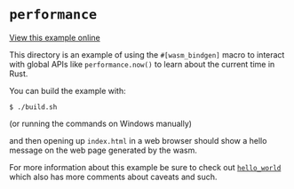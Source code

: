# `performance`

[View this example online](https://webassembly.studio/?f=6gxcp4f4953)

This directory is an example of using the `#[wasm_bindgen]` macro to interact
with global APIs like `performance.now()` to learn about the current time in
Rust.

You can build the example with:

```
$ ./build.sh
```

(or running the commands on Windows manually)

and then opening up `index.html` in a web browser should show a hello message on
the web page generated by the wasm.

For more information about this example be sure to check out
[`hello_world`][hello] which also has more comments about caveats and such.

[hello]: https://github.com/alexcrichton/wasm-bindgen/tree/master/examples/hello_world
